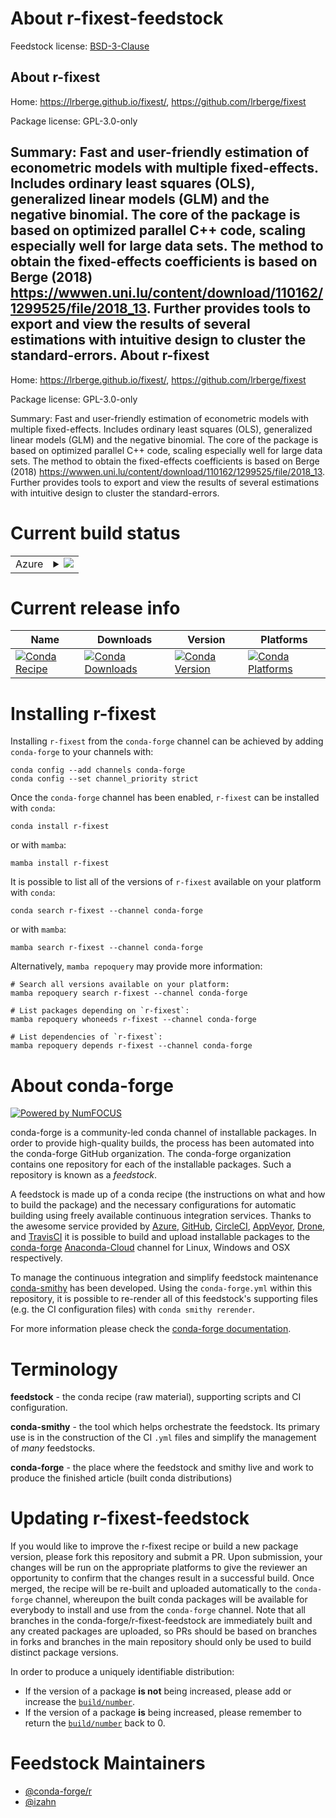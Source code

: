 About r-fixest-feedstock
========================

Feedstock license: [BSD-3-Clause](https://github.com/conda-forge/r-fixest-feedstock/blob/main/LICENSE.txt)

About r-fixest
--------------

Home: https://lrberge.github.io/fixest/, https://github.com/lrberge/fixest

Package license: GPL-3.0-only

Summary: Fast and user-friendly estimation of econometric models with multiple fixed-effects. Includes ordinary least squares (OLS), generalized linear models (GLM) and the negative binomial. The core of the package is based on optimized parallel C++ code, scaling especially well for large data sets. The method to obtain the fixed-effects coefficients is based on Berge (2018) <https://wwwen.uni.lu/content/download/110162/1299525/file/2018_13>. Further provides tools to export and view the results of several estimations with intuitive design to cluster the standard-errors.
About r-fixest
--------------

Home: https://lrberge.github.io/fixest/, https://github.com/lrberge/fixest

Package license: GPL-3.0-only

Summary: Fast and user-friendly estimation of econometric models with multiple fixed-effects. Includes ordinary least squares (OLS), generalized linear models (GLM) and the negative binomial. The core of the package is based on optimized parallel C++ code, scaling especially well for large data sets. The method to obtain the fixed-effects coefficients is based on Berge (2018) <https://wwwen.uni.lu/content/download/110162/1299525/file/2018_13>. Further provides tools to export and view the results of several estimations with intuitive design to cluster the standard-errors.

Current build status
====================


<table>
    
  <tr>
    <td>Azure</td>
    <td>
      <details>
        <summary>
          <a href="https://dev.azure.com/conda-forge/feedstock-builds/_build/latest?definitionId=12807&branchName=main">
            <img src="https://dev.azure.com/conda-forge/feedstock-builds/_apis/build/status/r-fixest-feedstock?branchName=main">
          </a>
        </summary>
        <table>
          <thead><tr><th>Variant</th><th>Status</th></tr></thead>
          <tbody><tr>
              <td>linux_64_r_base4.2</td>
              <td>
                <a href="https://dev.azure.com/conda-forge/feedstock-builds/_build/latest?definitionId=12807&branchName=main">
                  <img src="https://dev.azure.com/conda-forge/feedstock-builds/_apis/build/status/r-fixest-feedstock?branchName=main&jobName=linux&configuration=linux%20linux_64_r_base4.2" alt="variant">
                </a>
              </td>
            </tr><tr>
              <td>linux_64_r_base4.3</td>
              <td>
                <a href="https://dev.azure.com/conda-forge/feedstock-builds/_build/latest?definitionId=12807&branchName=main">
                  <img src="https://dev.azure.com/conda-forge/feedstock-builds/_apis/build/status/r-fixest-feedstock?branchName=main&jobName=linux&configuration=linux%20linux_64_r_base4.3" alt="variant">
                </a>
              </td>
            </tr><tr>
              <td>osx_64_r_base4.2</td>
              <td>
                <a href="https://dev.azure.com/conda-forge/feedstock-builds/_build/latest?definitionId=12807&branchName=main">
                  <img src="https://dev.azure.com/conda-forge/feedstock-builds/_apis/build/status/r-fixest-feedstock?branchName=main&jobName=osx&configuration=osx%20osx_64_r_base4.2" alt="variant">
                </a>
              </td>
            </tr><tr>
              <td>osx_64_r_base4.3</td>
              <td>
                <a href="https://dev.azure.com/conda-forge/feedstock-builds/_build/latest?definitionId=12807&branchName=main">
                  <img src="https://dev.azure.com/conda-forge/feedstock-builds/_apis/build/status/r-fixest-feedstock?branchName=main&jobName=osx&configuration=osx%20osx_64_r_base4.3" alt="variant">
                </a>
              </td>
            </tr><tr>
              <td>osx_arm64_r_base4.2</td>
              <td>
                <a href="https://dev.azure.com/conda-forge/feedstock-builds/_build/latest?definitionId=12807&branchName=main">
                  <img src="https://dev.azure.com/conda-forge/feedstock-builds/_apis/build/status/r-fixest-feedstock?branchName=main&jobName=osx&configuration=osx%20osx_arm64_r_base4.2" alt="variant">
                </a>
              </td>
            </tr><tr>
              <td>osx_arm64_r_base4.3</td>
              <td>
                <a href="https://dev.azure.com/conda-forge/feedstock-builds/_build/latest?definitionId=12807&branchName=main">
                  <img src="https://dev.azure.com/conda-forge/feedstock-builds/_apis/build/status/r-fixest-feedstock?branchName=main&jobName=osx&configuration=osx%20osx_arm64_r_base4.3" alt="variant">
                </a>
              </td>
            </tr><tr>
              <td>win_64</td>
              <td>
                <a href="https://dev.azure.com/conda-forge/feedstock-builds/_build/latest?definitionId=12807&branchName=main">
                  <img src="https://dev.azure.com/conda-forge/feedstock-builds/_apis/build/status/r-fixest-feedstock?branchName=main&jobName=win&configuration=win%20win_64_" alt="variant">
                </a>
              </td>
            </tr>
          </tbody>
        </table>
      </details>
    </td>
  </tr>
</table>

Current release info
====================

| Name | Downloads | Version | Platforms |
| --- | --- | --- | --- |
| [![Conda Recipe](https://img.shields.io/badge/recipe-r--fixest-green.svg)](https://anaconda.org/conda-forge/r-fixest) | [![Conda Downloads](https://img.shields.io/conda/dn/conda-forge/r-fixest.svg)](https://anaconda.org/conda-forge/r-fixest) | [![Conda Version](https://img.shields.io/conda/vn/conda-forge/r-fixest.svg)](https://anaconda.org/conda-forge/r-fixest) | [![Conda Platforms](https://img.shields.io/conda/pn/conda-forge/r-fixest.svg)](https://anaconda.org/conda-forge/r-fixest) |

Installing r-fixest
===================

Installing `r-fixest` from the `conda-forge` channel can be achieved by adding `conda-forge` to your channels with:

```
conda config --add channels conda-forge
conda config --set channel_priority strict
```

Once the `conda-forge` channel has been enabled, `r-fixest` can be installed with `conda`:

```
conda install r-fixest
```

or with `mamba`:

```
mamba install r-fixest
```

It is possible to list all of the versions of `r-fixest` available on your platform with `conda`:

```
conda search r-fixest --channel conda-forge
```

or with `mamba`:

```
mamba search r-fixest --channel conda-forge
```

Alternatively, `mamba repoquery` may provide more information:

```
# Search all versions available on your platform:
mamba repoquery search r-fixest --channel conda-forge

# List packages depending on `r-fixest`:
mamba repoquery whoneeds r-fixest --channel conda-forge

# List dependencies of `r-fixest`:
mamba repoquery depends r-fixest --channel conda-forge
```


About conda-forge
=================

[![Powered by
NumFOCUS](https://img.shields.io/badge/powered%20by-NumFOCUS-orange.svg?style=flat&colorA=E1523D&colorB=007D8A)](https://numfocus.org)

conda-forge is a community-led conda channel of installable packages.
In order to provide high-quality builds, the process has been automated into the
conda-forge GitHub organization. The conda-forge organization contains one repository
for each of the installable packages. Such a repository is known as a *feedstock*.

A feedstock is made up of a conda recipe (the instructions on what and how to build
the package) and the necessary configurations for automatic building using freely
available continuous integration services. Thanks to the awesome service provided by
[Azure](https://azure.microsoft.com/en-us/services/devops/), [GitHub](https://github.com/),
[CircleCI](https://circleci.com/), [AppVeyor](https://www.appveyor.com/),
[Drone](https://cloud.drone.io/welcome), and [TravisCI](https://travis-ci.com/)
it is possible to build and upload installable packages to the
[conda-forge](https://anaconda.org/conda-forge) [Anaconda-Cloud](https://anaconda.org/)
channel for Linux, Windows and OSX respectively.

To manage the continuous integration and simplify feedstock maintenance
[conda-smithy](https://github.com/conda-forge/conda-smithy) has been developed.
Using the ``conda-forge.yml`` within this repository, it is possible to re-render all of
this feedstock's supporting files (e.g. the CI configuration files) with ``conda smithy rerender``.

For more information please check the [conda-forge documentation](https://conda-forge.org/docs/).

Terminology
===========

**feedstock** - the conda recipe (raw material), supporting scripts and CI configuration.

**conda-smithy** - the tool which helps orchestrate the feedstock.
                   Its primary use is in the construction of the CI ``.yml`` files
                   and simplify the management of *many* feedstocks.

**conda-forge** - the place where the feedstock and smithy live and work to
                  produce the finished article (built conda distributions)


Updating r-fixest-feedstock
===========================

If you would like to improve the r-fixest recipe or build a new
package version, please fork this repository and submit a PR. Upon submission,
your changes will be run on the appropriate platforms to give the reviewer an
opportunity to confirm that the changes result in a successful build. Once
merged, the recipe will be re-built and uploaded automatically to the
`conda-forge` channel, whereupon the built conda packages will be available for
everybody to install and use from the `conda-forge` channel.
Note that all branches in the conda-forge/r-fixest-feedstock are
immediately built and any created packages are uploaded, so PRs should be based
on branches in forks and branches in the main repository should only be used to
build distinct package versions.

In order to produce a uniquely identifiable distribution:
 * If the version of a package **is not** being increased, please add or increase
   the [``build/number``](https://docs.conda.io/projects/conda-build/en/latest/resources/define-metadata.html#build-number-and-string).
 * If the version of a package **is** being increased, please remember to return
   the [``build/number``](https://docs.conda.io/projects/conda-build/en/latest/resources/define-metadata.html#build-number-and-string)
   back to 0.

Feedstock Maintainers
=====================

* [@conda-forge/r](https://github.com/conda-forge/r/)
* [@izahn](https://github.com/izahn/)

